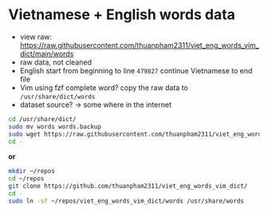 # Vietnamese + English words data

- view raw: <https://raw.githubusercontent.com/thuanpham2311/viet_eng_words_vim_dict/main/words>
- raw data, not cleaned
- English start from beginning to line `479827` continue Vietnamese to end file
- Vim using fzf complete word? copy the raw data to `/usr/share/dict/words`
- dataset source? -> some where in the internet

```bash
cd /usr/share/dict/
sudo mv words words.backup
sudo wget https://raw.githubusercontent.com/thuanpham2311/viet_eng_words_vim_dict/main/words
cd -
```

**or**

```bash
mkdir ~/repos
cd ~/repos
git clone https://github.com/thuanpham2311/viet_eng_words_vim_dict/
cd -
sudo ln -sf ~/repos/viet_eng_words_vim_dict/words /usr/share/words
```
